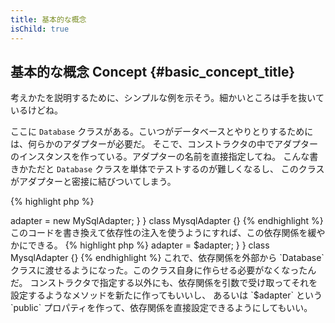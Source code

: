 ```yaml
---
title: 基本的な概念
isChild: true
---
```


## 基本的な概念 Concept {#basic_concept_title}

考えかたを説明するために、シンプルな例を示そう。細かいところは手を抜いているけどね。

ここに `Database` クラスがある。こいつがデータベースとやりとりするためには、何らかのアダプターが必要だ。
そこで、コンストラクタの中でアダプターのインスタンスを作っている。アダプターの名前を直接指定してね。
こんな書きかただと `Database` クラスを単体でテストするのが難しくなるし、
このクラスがアダプターと密接に結びついてしまう。

{% highlight php %}
<?php
namespace Database;

class Database
{
    protected $adapter;

    public function __construct()
    {
        $this->adapter = new MySqlAdapter;
    }
}

class MysqlAdapter {}
{% endhighlight %}

このコードを書き換えて依存性の注入を使うようにすれば、この依存関係を緩やかにできる。

{% highlight php %}
<?php
namespace Database;

class Database
{
    protected $adapter;

    public function __construct(MySqlAdapter $adapter)
    {
        $this->adapter = $adapter;
    }
}

class MysqlAdapter {}
{% endhighlight %}

これで、依存関係を外部から `Database` クラスに渡せるようになった。このクラス自身に作らせる必要がなくなったんだ。
コンストラクタで指定する以外にも、依存関係を引数で受け取ってそれを設定するようなメソッドを新たに作ってもいいし、
あるいは `$adapter` という `public` プロパティを作って、依存関係を直接設定できるようにしてもいい。
